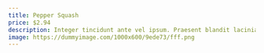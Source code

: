 ```yaml
---
title: Pepper Squash
price: $2.94
description: Integer tincidunt ante vel ipsum. Praesent blandit lacinia erat. Vestibulum sed magna at nunc commodo placerat.
image: https://dummyimage.com/1000x600/9ede73/fff.png
---
```


